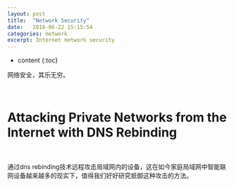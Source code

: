 ```yaml
---
layout: post
title:  "Network Security"
date:   2018-06-22 15:15:54
categories: network
excerpt: Internet network security
---
```


* content
{:toc}

网络安全，其乐无穷。


<br />

# Attacking Private Networks from the Internet with DNS Rebinding

<br />

通过dns rebinding技术远程攻击局域网内的设备，这在如今家庭局域网中智能联网设备越来越多的现实下，值得我们好好研究抵御这种攻击的方法。

## 
